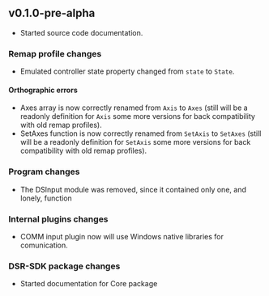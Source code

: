 ## v0.1.0-pre-alpha
- Started source code documentation.
### Remap profile changes
- Emulated controller state property changed from `state` to `State`.
#### Orthographic errors
- Axes array is now correctly renamed from `Axis` to `Axes` (still will be a readonly definition for `Axis` some more versions for back compatibility with old remap profiles).
- SetAxes function is now correctly renamed from `SetAxis` to `SetAxes` (still will be a readonly definition for `SetAxis` some more versions for back compatibility with old remap profiles).
### Program changes
- The DSInput module was removed, since it contained only one, and lonely, function
### Internal plugins changes
- COMM input plugin now will use Windows native libraries for comunication.
### DSR-SDK package changes
- Started documentation for Core package
